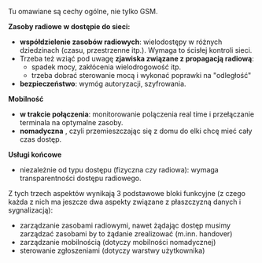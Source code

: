 Tu omawiane są cechy ogólne, nie tylko GSM.


**Zasoby radiowe w dostępie do sieci:**
- **współdzielenie zasobów radiowych**: wielodostępy w różnych dziedzinach (czasu, przestrzenne itp.). Wymaga to ścisłej kontroli sieci.
- Trzeba też wziąć pod uwagę **zjawiska związane z propagacją radiową**:
	- spadek mocy, zakłócenia wielodrogowość itp.
	- trzeba dobrać sterowanie mocą i wykonać poprawki na "odległość"
- **bezpieczeństwo**: wymóg autoryzacji, szyfrowania.

**Mobilność**
- **w trakcie połączenia**: monitorowanie polączenia real time i przełączanie terminala na optymalne zasoby.
- **nomadyczna** , czyli przemieszczając się z domu do elki chcę mieć cały czas dostęp.

**Usługi końcowe**
- niezależnie od typu dostępu (fizyczna czy radiowa): wymaga transparentności dostępu radiowego.




Z tych trzech aspektów wynikają 3 podstawowe bloki funkcyjne (z czego każda z nich ma jeszcze dwa aspekty związane z płaszczyzną danych i sygnalizacją):
- zarządzanie zasobami radiowymi, nawet żądając dostęp musimy zarządzać zasobami by to żądanie zrealizować (m.inn. handover)
- zarządzanie mobilnością (dotyczy mobilności nomadycznej)
- sterowanie zgłoszeniami (dotyczy warstwy użytkownika)